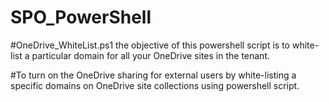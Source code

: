 # SPO_PowerShell
#OneDrive_WhiteList.ps1 the objective of this powershell script is to white-list a particular domain for all your OneDrive sites in the tenant.

#To turn on the OneDrive sharing for external users by white-listing a specific domains on OneDrive site collections using powershell script.
